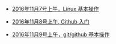 - [2016年11月7号上午，Linux 基本操作](./note20161107.md)

- [2016年11月8号上午, Github 入门](./note20161108.md)

- [2016年11月9号上午，git/github 基本操作](./note20161109.md)
